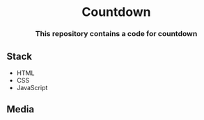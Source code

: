 <h1 align="center">Countdown</h1>

<h3 align="center">
This repository contains a code for countdown
</h3>

## Stack

- HTML
- CSS
- JavaScript

## Media
